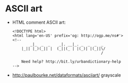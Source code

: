 # ASCII art

-   HTML comment ASCII art:

        <!DOCTYPE html>
        <html lang='en-US' prefix='og: http://ogp.me/ns#'>
        <!--
                _|_  _  _    _|. __|_. _  _  _  _
            |_|| |_)(_|| |  (_||(_ | |(_)| |(_||\/
                                                /

            Need help? http://bit.ly/urbandictionary-help
        -->

-   <http://paulbourke.net/dataformats/asciiart/> grayscale
